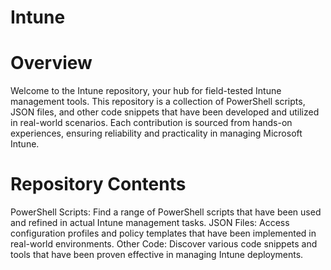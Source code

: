 # Intune

# Overview
Welcome to the Intune repository, your hub for field-tested Intune management tools. This repository is a collection of PowerShell scripts, JSON files, and other code snippets that have been developed and utilized in real-world scenarios. Each contribution is sourced from hands-on experiences, ensuring reliability and practicality in managing Microsoft Intune.

# Repository Contents
PowerShell Scripts: Find a range of PowerShell scripts that have been used and refined in actual Intune management tasks.
JSON Files: Access configuration profiles and policy templates that have been implemented in real-world environments.
Other Code: Discover various code snippets and tools that have been proven effective in managing Intune deployments.
